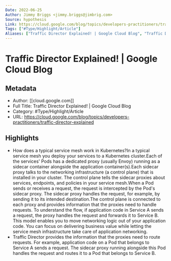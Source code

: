```yaml
---
Date: 2022-06-25
Author: Jimmy Briggs <jimmy.briggs@jimbrig.com>
Source: hypothesis
Link: https://cloud.google.com/blog/topics/developers-practitioners/traffic-director-explained
Tags: ["#Type/Highlight/Article"]
Aliases: ["Traffic Director Explained! | Google Cloud Blog", "Traffic Director Explained! | Google Cloud Blog"]
---
```

# Traffic Director Explained! | Google Cloud Blog

## Metadata
- Author: [[cloud.google.com]]
- Full Title: Traffic Director Explained! | Google Cloud Blog
- Category: #Type/Highlight/Article
- URL: https://cloud.google.com/blog/topics/developers-practitioners/traffic-director-explained

## Highlights
- How does a typical service mesh work in Kubernetes?In a typical service mesh you deploy your services to a Kubernetes cluster.Each of the services' Pods has a dedicated proxy (usually Envoy) running as a sidecar container alongside the application container(s).Each sidecar proxy talks to the networking infrastructure (a control plane) that is installed in your cluster. The control plane tells the sidecar proxies about services, endpoints, and policies in your service mesh.When a Pod sends or receives a request, the request is intercepted by the Pod's sidecar proxy. The sidecar proxy handles the request, for example, by sending it to its intended destination.The control plane is connected to each proxy and provides information that the proxies need to handle requests. To understand the flow, if application code in Service A sends a request, the proxy handles the request and forwards it to Service B. This model enables you to move networking logic out of your application code. You can focus on delivering business value while letting the service mesh infrastructure take care of application networking.
- Traffic Director provides the information that the proxies need to route requests. For example, application code on a Pod that belongs to Service A sends a request. The sidecar proxy running alongside this Pod handles the request and routes it to a Pod that belongs to Service B.
